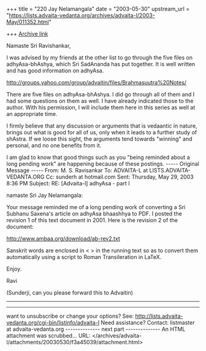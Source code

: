 +++
title = "220 Jay Nelamangala"
date = "2003-05-30"
upstream_url = "https://lists.advaita-vedanta.org/archives/advaita-l/2003-May/011352.html"

+++
[Archive link](https://lists.advaita-vedanta.org/archives/advaita-l/2003-May/011352.html)


Namaste Sri Ravishankar,

I was advised by my friends at the other list to go through the five files on
adhyAsa-bhAshya,  which Sri SadAnanda has put together.   It is well
written and has good information on adhyAsa.

http://groups.yahoo.com/group/advaitin/files/Brahmasuutra%20Notes/

There are five files on adhyAsa-bhAshya.   I did go through all of them
and I had some questions on them as well.   I have already indicated
those to the author.  With his permission,  I will include them here 
in this series as well at an appropriate time.

I firmly believe that any discussion or arguments that is vedaantic in
nature,  brings out what is good for all of us, only when it leads to a further
study of shAstra.   If we loose this sight,  the arguments tend towards
"winning" and personal,  and no one benefits from it.

I am glad to know that good things such as you "being reminded 
about a long pending work" are happening because of these postings.
  ----- Original Message ----- 
  From: M. S. Ravisankar 
  To: ADVAITA-L at LISTS.ADVAITA-VEDANTA.ORG 
  Cc: sunderh at hotmail.com 
  Sent: Thursday, May 29, 2003 8:36 PM
  Subject: RE: [Advaita-l] adhyAsa - part I


  namaste Sri Jay Nelamangala:

  Your message reminded me of a long pending work of converting a Sri Subhanu Saxena's article on adhyAsa bhaashhya to PDF. I posted the revision 1 of this text document in 2001. Here is the revision 2 of the document:

  http://www.ambaa.org/download/ab-rev2.txt

  Sanskrit words  are enclosed in < > in the running text so as to convert them automatically using a script to Roman Transileration in LaTeX. 


  Enjoy.

  Ravi

  (Sunderji, can you please forward this to Advaitin)




------------------------------------------------------------------------------


  _______________________________________________
  want to unsubscribe or change your options? See:
  http://lists.advaita-vedanta.org/cgi-bin/listinfo/advaita-l
  Need assistance? Contact:
  listmaster at advaita-vedanta.org
-------------- next part --------------
An HTML attachment was scrubbed...
URL: </archives/advaita-l/attachments/20030530/f3a45039/attachment.html>
